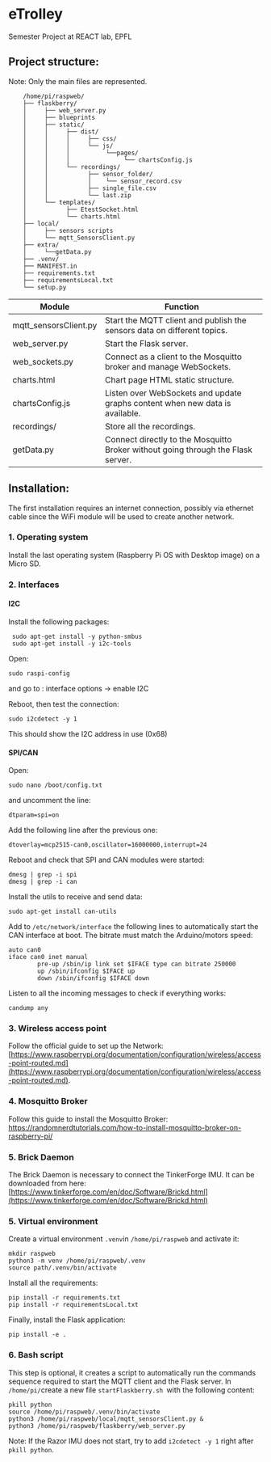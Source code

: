 # eTrolley
Semester Project at REACT lab, EPFL

## Project structure:
Note: Only the main files are represented.
```
	/home/pi/raspweb/
	├── flaskberry/
	│     ├── web_server.py               
	│     ├── blueprints
	│     ├── static/
	│     │     ├── dist/
	│     │     │     ├── css/
	│     │     │     └── js/
	│     │     │          └──pages/
	│     │     │               └── chartsConfig.js
	│     │     └── recordings/
	│     │           ├── sensor_folder/
	│     │           │    └── sensor_record.csv
	│     │           ├── single_file.csv
	│     │           └── last.zip	
	│     └── templates/
	│           ├── EtestSocket.html
	│           └── charts.html
	├── local/
	│     ├── sensors scripts
	│     └── mqtt_SensorsClient.py       
	├── extra/
	│     └──getData.py
	├── .venv/
	├── MANIFEST.in
	├── requirements.txt
	├── requirementsLocal.txt
	└── setup.py	

```

|Module| Function |
|--|--|
| mqtt_sensorsClient.py  |  Start the MQTT client and publish the sensors data on different topics.  |
|web_server.py| Start the Flask server.|
|web_sockets.py|Connect as a client to the Mosquitto broker and manage WebSockets.|
|charts.html|Chart page HTML static structure.|
|chartsConfig.js| Listen over WebSockets and update graphs content when new data is available.|
|recordings/|Store all the recordings.|
|getData&#46;py |Connect directly to the Mosquitto Broker without going through the Flask server.|


## Installation:
 The first installation requires an internet connection, possibly via ethernet cable since 
 the WiFi module will be used to create another network. 
### 1. Operating system
Install the last operating system (Raspberry Pi OS with Desktop image)  on a Micro SD.

### 2. Interfaces 
 ####  I2C 
 
 Install the following packages:  
 <pre><code> sudo apt-get install -y python-smbus
 sudo apt-get install -y i2c-tools</code></pre>
 
Open:
<pre><code>sudo raspi-config </code></pre>
and go to : interface options -> enable I2C

Reboot, then test the connection:
<pre><code>sudo i2cdetect -y 1</code></pre>
This should show the I2C address in use (0x68)

#### SPI/CAN
Open:
<pre><code>sudo nano /boot/config.txt</code></pre>

and uncomment the line:
<pre><code>dtparam=spi=on</code></pre>

Add the following line after the previous one:
<pre><code>dtoverlay=mcp2515-can0,oscillator=16000000,interrupt=24</code></pre>

Reboot and check that  SPI and CAN modules were started: 
<pre><code>dmesg | grep -i spi
dmesg | grep -i can</code></pre>

Install the utils to receive and send data:
<pre><code>sudo apt-get install can-utils</code></pre>

Add to `/etc/network/interface` the following lines to automatically start the CAN interface at boot. The bitrate must match the Arduino/motors speed:
<pre><code>auto can0
iface can0 inet manual
        pre-up /sbin/ip link set $IFACE type can bitrate 250000
        up /sbin/ifconfig $IFACE up
        down /sbin/ifconfig $IFACE down
</code></pre>

Listen to all the incoming messages to check if everything works:
<pre><code>candump any</code></pre>

### 3. Wireless access point
Follow the official guide to set up the Network: [https://www.raspberrypi.org/documentation/configuration/wireless/access-point-routed.md](https://www.raspberrypi.org/documentation/configuration/wireless/access-point-routed.md).

### 4. Mosquitto Broker
Follow this guide to install the Mosquitto Broker: https://randomnerdtutorials.com/how-to-install-mosquitto-broker-on-raspberry-pi/

### 5. Brick Daemon
The Brick Daemon is necessary to connect the TinkerForge IMU. It can be downloaded from here: [https://www.tinkerforge.com/en/doc/Software/Brickd.html](https://www.tinkerforge.com/en/doc/Software/Brickd.html)

### 5. Virtual environment
Create a virtual environment  `.venv`in `/home/pi/raspweb` and activate it:

    mkdir raspweb
    python3 -m venv /home/pi/raspweb/.venv
    source path/.venv/bin/activate
Install all the requirements:

    pip install -r requirements.txt
    pip install -r requirementsLocal.txt

Finally, install the Flask application:

   `pip install -e .`

### 6. Bash script
This step is optional, it creates a script to automatically run the commands sequence required to start the MQTT client and the Flask server.
In `/home/pi/`create a  new file `startFlaskberry.sh `with the following content:

    pkill python
    source /home/pi/raspweb/.venv/bin/activate
    python3 /home/pi/raspweb/local/mqtt_sensorsClient.py &
    python3 /home/pi/raspweb/flaskberry/web_server.py

Note:  If the Razor IMU does not start,  try to add `i2cdetect -y 1` right after `pkill python`.  


